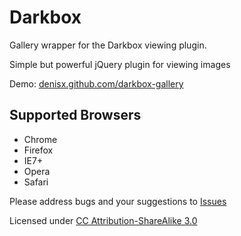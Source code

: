 # Darkbox
Gallery wrapper for the Darkbox viewing plugin.

Simple but powerful jQuery plugin for viewing images

Demo: [denisx.github.com/darkbox-gallery](http://denisx.github.com/darkbox-gallery/)

## Supported Browsers

* Chrome
* Firefox
* IE7+
* Opera
* Safari

Please address bugs and your suggestions to [Issues](http://github.com/pepelsbey/darkbox/issues)

Licensed under [CC Attribution-ShareAlike 3.0](http://creativecommons.org/licenses/by-sa/3.0/)